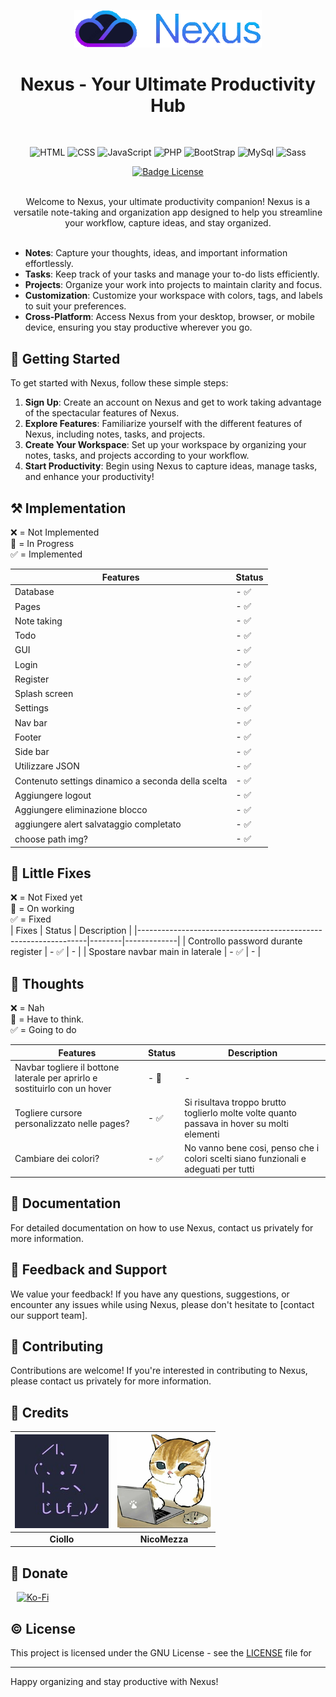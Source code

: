 <p align="center">
    <img width="300" alt="Nexus Logo" src="../src/assets/images/Nexus_logo_no_bg.png">
</p>

<div align = center>

# Nexus - Your Ultimate Productivity Hub

<br>

![HTML](https://img.shields.io/badge/HTML-239120?style=for-the-badge&logo=html5&logoColor=white)
![CSS](https://img.shields.io/badge/CSS-239120?&style=for-the-badge&logo=css3&logoColor=white)
![JavaScript](https://img.shields.io/badge/JavaScript-F7DF1E?style=for-the-badge&logo=javascript&logoColor=black)
![PHP](https://img.shields.io/badge/PHP-777BB4?style=for-the-badge&logo=php&logoColor=white)
![BootStrap]( 	https://img.shields.io/badge/Bootstrap-563D7C?style=for-the-badge&logo=bootstrap&logoColor=white)
![MySql](https://img.shields.io/badge/MySQL-005C84?style=for-the-badge&logo=mysql&logoColor=white)
![Sass](https://img.shields.io/badge/Sass-CC6699?style=for-the-badge&logo=sass&logoColor=white)

[![Badge License]][License]

[Badge License]: https://img.shields.io/badge/license-GPT--3-blue
[License]: https://openai.com/research/ai-openai-gpt-3-license

<br>
Welcome to Nexus, your ultimate productivity companion! Nexus is a versatile note-taking and organization app designed to help you streamline your workflow, capture ideas, and stay organized.
<br>
<br>

</div>

- **Notes**: Capture your thoughts, ideas, and important information effortlessly.
- **Tasks**: Keep track of your tasks and manage your to-do lists efficiently.
- **Projects**: Organize your work into projects to maintain clarity and focus.
- **Customization**: Customize your workspace with colors, tags, and labels to suit your preferences.
- **Cross-Platform**: Access Nexus from your desktop, browser, or mobile device, ensuring you stay productive wherever you go.

## 🚀 Getting Started

To get started with Nexus, follow these simple steps:

1. **Sign Up**: Create an account on Nexus and get to work taking advantage of the spectacular features of Nexus.
2. **Explore Features**: Familiarize yourself with the different features of Nexus, including notes, tasks, and projects.
3. **Create Your Workspace**: Set up your workspace by organizing your notes, tasks, and projects according to your workflow.
5. **Start Productivity**: Begin using Nexus to capture ideas, manage tasks, and enhance your productivity!

## ⚒️ Implementation
❌ = Not Implemented <br>
🚧 = In Progress    <br>
✅ = Implemented    

| Features                                                    | Status |
|-------------------------------------------------------------|--------|
| Database                                                    | -  ✅  |
| Pages                                                       | -  ✅  |
| Note taking                                                 | -  ✅   |
| Todo                                                        | -  ✅  |
| GUI                                                         | -  ✅   |
| Login                                                       | -  ✅  |
| Register                                                    | -  ✅  |
| Splash screen                                               | -  ✅   |
| Settings                                                    | -  ✅   |
| Nav bar                                                     | -  ✅   |
| Footer                                                      | -  ✅  |
| Side bar                                                    | -  ✅   |
| Utilizzare JSON                                             | -  ✅  |
| Contenuto settings dinamico a seconda della scelta          | -  ✅  |
| Aggiungere logout          | -  ✅  |
| Aggiungere eliminazione blocco          | -  ✅ |
| aggiungere alert salvataggio completato          | -  ✅ |
| choose path img?          | - ✅  |

## 🚧️ Little Fixes
❌ = Not Fixed yet <br>
🚧 = On working    <br>
✅ = Fixed    
| Fixes                                                        | Status | Description |
|-----------------------------------------------------------------|--------|-------------|
| Controllo password durante register                             | -  ✅   | -           |
| Spostare navbar main in laterale                                | - ✅    | -           |

## 💭 Thoughts
❌ = Nah <br>
💭 = Have to think. <br>
✅ = Going to do

| Features                                                                   | Status | Description                                                                                |
|----------------------------------------------------------------------------|--------|--------------------------------------------------------------------------------------------|
| Navbar togliere il bottone laterale per aprirlo e sostituirlo con un hover | -  💭  | -                                                                                          |
| Togliere cursore personalizzato nelle pages?                               | - ✅    | Si risultava troppo brutto toglierlo molte volte quanto passava in hover su molti elementi |
| Cambiare dei colori?                                                       | -  ✅  | No vanno bene cosi, penso che i colori scelti siano funzionali e adeguati per tutti |                                                                                         |

## 📄 Documentation

For detailed documentation on how to use Nexus, contact us privately for more information.

## 📩 Feedback and Support

We value your feedback! If you have any questions, suggestions, or encounter any issues while using Nexus, please don't hesitate to [contact our support team].

## 🤝 Contributing

Contributions are welcome! If you're interested in contributing to Nexus, please contact us privately for more information.

## 👥 Credits

<div align = center>

| ![Ciollo](https://raw.githubusercontent.com/Ciollo/Ciollo-Resources/main/cat_macchiato_150x150.png) | ![NicoMezzaa](https://raw.githubusercontent.com/Ciollo/Ciollo-Resources/main/mezzapfp_150x150.png) |
|:---------------------------------------------------------------------------------------------------:|:--------------------------------------------------------------------------------------------------:|
|                                             **Ciollo**                                              |                                           **NicoMezza**                                            |

</div>

## 💸 Donate

<div style="margin: 10px;">
    <a href="https://ko-fi.com/ciollo" target="_blank">
        <img src="https://img.shields.io/badge/Ko--fi-F16061?style=for-the-badge&logo=ko-fi&logoColor=white" alt="Ko-Fi" width="200">
    </a>
</div>

## © License

This project is licensed under the GNU License - see the [LICENSE](../LICENSE) file for 

---

Happy organizing and stay productive with Nexus!

<!----------------------------------{ Badges }--------------------------------->

[Badge License]: https://img.shields.io/github/license/Ciollo/Nexes
